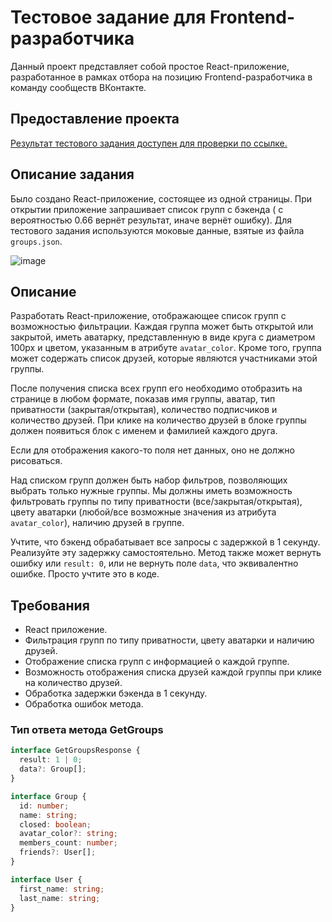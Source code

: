 # Тестовое задание для Frontend-разработчика

Данный проект представляет собой простое React-приложение, разработанное в рамках отбора на позицию Frontend-разработчика в команду сообществ ВКонтакте.

## Предоставление проекта

[Результат тестового задания доступен для проверки по ссылке.](https://v-kcontest-community-team.vercel.app/)

## Описание задания

Было создано React-приложение, состоящее из одной страницы. При открытии приложение запрашивает список групп с бэкенда ( с вероятностью 0.66 вернёт результат, иначе вернёт ошибку). Для тестового задания используются моковые данные, взятые из файла `groups.json`.

![image](https://github.com/webDevArtur/VKcontest_community_team/assets/141954990/585d9e22-bad6-49a1-9850-c00491703947)

## Описание

Разработать React-приложение, отображающее список групп с возможностью фильтрации. Каждая группа может быть открытой или закрытой, иметь аватарку, представленную в виде круга с диаметром 100px и цветом, указанным в атрибуте `avatar_color`. Кроме того, группа может содержать список друзей, которые являются участниками этой группы.

После получения списка всех групп его необходимо отобразить на странице в любом формате, показав имя группы, аватар, тип приватности (закрытая/открытая), количество подписчиков и количество друзей. При клике на количество друзей в блоке группы должен появиться блок с именем и фамилией каждого друга.

Если для отображения какого-то поля нет данных, оно не должно рисоваться.

Над списком групп должен быть набор фильтров, позволяющих выбрать только нужные группы. Мы должны иметь возможность фильтровать группы по типу приватности (все/закрытая/открытая), цвету аватарки (любой/все возможные значения из атрибута `avatar_color`), наличию друзей в группе.

Учтите, что бэкенд обрабатывает все запросы с задержкой в 1 секунду. Реализуйте эту задержку самостоятельно. Метод также может вернуть ошибку или `result: 0`, или не вернуть поле `data`, что эквивалентно ошибке. Просто учтите это в коде.

## Требования

- React приложение.
- Фильтрация групп по типу приватности, цвету аватарки и наличию друзей.
- Отображение списка групп с информацией о каждой группе.
- Возможность отображения списка друзей каждой группы при клике на количество друзей.
- Обработка задержки бэкенда в 1 секунду.
- Обработка ошибок метода.


### Тип ответа метода GetGroups

```typescript
interface GetGroupsResponse {
  result: 1 | 0;
  data?: Group[];
}

interface Group {
  id: number;
  name: string;
  closed: boolean;
  avatar_color?: string;
  members_count: number;
  friends?: User[];
}

interface User {
  first_name: string;
  last_name: string;
}
